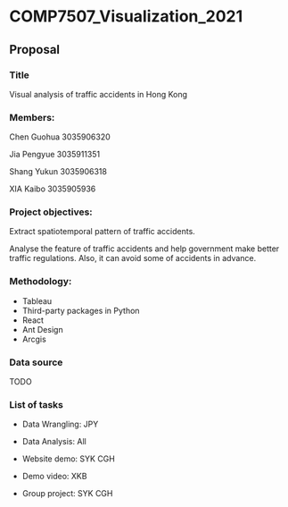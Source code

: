 # COMP7507_Visualization_2021

## Proposal

### Title

Visual analysis of traffic accidents in Hong Kong

### Members:

Chen Guohua 3035906320

Jia Pengyue 3035911351

Shang Yukun  3035906318

XIA Kaibo 3035905936

### Project objectives: 

Extract spatiotemporal pattern of traffic accidents. 

Analyse the feature of traffic accidents and help government make better traffic regulations. Also, it can avoid some of accidents in advance.

### Methodology:

* Tableau
* Third-party packages in Python
* React
* Ant Design
* Arcgis

### Data source

TODO 

### List of tasks

* Data Wrangling: JPY

* Data Analysis: All

* Website demo: SYK CGH

* Demo video: XKB

* Group project: SYK CGH

  

  

